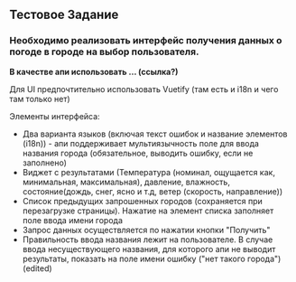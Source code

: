 ## Тестовое Задание

### Необходимо реализовать интерфейс получения данных о погоде в городе на выбор пользователя.
**В качестве апи использовать ... (ссылка?)**

Для UI предпочтительно использовать Vuetify (там есть и i18n и чего там только нет)


Элементы интерфейса:
- Два варианта языков (включая текст ошибок и название элементов (i18n)) - апи поддерживает мультиязычность
  поле для ввода названия города (обязательное, выводить ошибку, если не заполнено)
- Виджет с результатами (Температура (номинал, ощущается как, минимальная, максимальная), давление, влажность, состояние(дождь, снег, ясно и т.д, ветер (скорость, направление))
- Список предыдущих запрошенных городов (сохраняется при перезагрузке страницы). Нажатие на элемент списка заполняет поле ввода имени города
- Запрос данных осуществляется по нажатии кнопки "Получить"
- Правильность ввода названия лежит на пользователе. В случае ввода несуществующего названия, для которого апи не выводит результаты, показать на поле имени ошибку ("нет такого города") (edited)